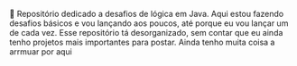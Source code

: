 🚀 Repositório dedicado a desafios de lógica em Java. Aqui estou fazendo desafios básicos e vou lançando aos poucos, até porque eu vou lançar um de cada vez. Esse repositório tá desorganizado, sem contar que eu ainda tenho projetos mais importantes para postar. Ainda tenho muita coisa a arrmuar por aqui
